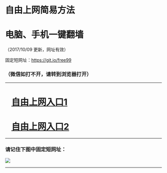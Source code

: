 ﻿# 自由上网简易方法

# 电脑、手机一键翻墙

（2017/10/09 更新，网址有效）

固定短网址：https://git.io/free99

### （微信如打不开，请转到浏览器打开）


***





# &nbsp;&nbsp; <a href="http://ft307645976.fwq-tz-1001.info/fwqtz01.html?t=10090015064 " target="_blank">自由上网入口1</a>
# &nbsp;&nbsp; <a href="http://ft2344030148.fwq-tz-1002.info/fwqtz02.html?t=100900120881 " target="_blank">自由上网入口2</a>
***

### 请记住下图中固定短网址：

<img src="https://s3-us-west-2.amazonaws.com/fwq-1001/yjfq-20170905okok.png" /> 


***

